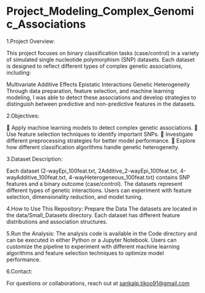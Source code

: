 # Project_Modeling_Complex_Genomic_Associations

1.Project Overview:

This project focuses on binary classification tasks (case/control) in a variety of simulated single nucleotide polymorphism (SNP) datasets. Each dataset is designed to reflect different types of complex genetic associations, including:

Multivariate Additive Effects
Epistatic Interactions
Genetic Heterogeneity
Through data preparation, feature selection, and machine learning modeling, I was able to detect these associations and develop strategies to distinguish between predictive and non-predictive features in the datasets.

2.Objectives:

🔹 Apply machine learning models to detect complex genetic associations.
🔹 Use feature selection techniques to identify important SNPs.
🔹 Investigate different preprocessing strategies for better model performance.
🔹 Explore how different classification algorithms handle genetic heterogeneity.

3.Dataset Description:

Each dataset (2-wayEpi_100feat.txt, 2Additive_2-wayEpi_100feat.txt, 4-wayAdditive_100feat.txt, 4-wayHeterogeneous_100feat.txt) contains SNP features and a binary outcome (case/control).
The datasets represent different types of genetic interactions.
Users can experiment with feature selection, dimensionality reduction, and model tuning.

4.How to Use This Repository:
Prepare the Data
The datasets are located in the data/Small_Datasets directory.
Each dataset has different feature distributions and association structures.

5.Run the Analysis:
The analysis code is available in the Code directory and can be executed in either Python or a Jupyter Notebook. Users can customize the pipeline to experiment with different machine learning algorithms and feature selection techniques to optimize model performance.

6.Contact:

For questions or collaborations, reach out at sankalp.tikoo91@gmail.com
